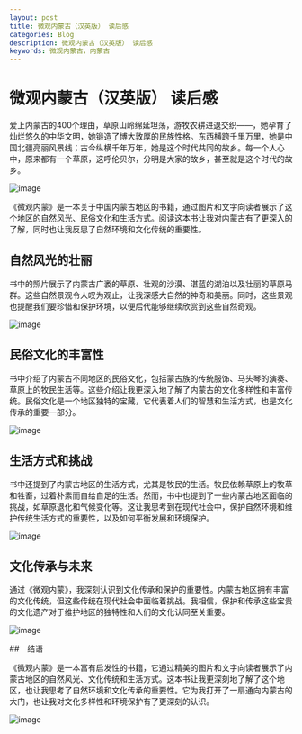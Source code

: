 ```yaml
---
layout: post
title: 微观内蒙古（汉英版） 读后感
categories: Blog
description: 微观内蒙古（汉英版） 读后感
keywords: 微观内蒙古，内蒙古
---
```


# 微观内蒙古（汉英版） 读后感

爱上内蒙古的400个理由，草原山岭绵延坦荡，游牧农耕进退交织——，她孕育了灿烂悠久的中华文明，她锻造了博大敦厚的民族性格。东西横跨千里万里，她是中国北疆亮丽风景线；古今纵横千年万年，她是这个时代共同的故乡。每一个人心中，原来都有一个草原，这呼伦贝尔，分明是大家的故乡，甚至就是这个时代的故乡。

![image](https://github.com/weakchen007/aiwv.github.io/assets/58799395/4c132aee-8b19-4284-ba16-07c5106393f5)

《微观内蒙》是一本关于中国内蒙古地区的书籍，通过图片和文字向读者展示了这个地区的自然风光、民俗文化和生活方式。阅读这本书让我对内蒙古有了更深入的了解，同时也让我反思了自然环境和文化传统的重要性。

## 自然风光的壮丽

书中的照片展示了内蒙古广袤的草原、壮观的沙漠、湛蓝的湖泊以及壮丽的草原马群。这些自然景观令人叹为观止，让我深感大自然的神奇和美丽。同时，这些景观也提醒我们要珍惜和保护环境，以便后代能够继续欣赏到这些自然奇观。

![image](https://github.com/weakchen007/aiwv.github.io/assets/58799395/5b6ef8da-d5c0-4257-8d42-4f7f6d571d69)

## 民俗文化的丰富性

书中介绍了内蒙古不同地区的民俗文化，包括蒙古族的传统服饰、马头琴的演奏、草原上的牧民生活等。这些介绍让我更深入地了解了内蒙古的文化多样性和丰富传统。民俗文化是一个地区独特的宝藏，它代表着人们的智慧和生活方式，也是文化传承的重要一部分。

![image](https://github.com/weakchen007/aiwv.github.io/assets/58799395/2641af84-93ec-4b66-8b95-54184c40e1b1)

## 生活方式和挑战

书中还提到了内蒙古地区的生活方式，尤其是牧民的生活。牧民依赖草原上的牧草和牲畜，过着朴素而自给自足的生活。然而，书中也提到了一些内蒙古地区面临的挑战，如草原退化和气候变化等。这让我思考到在现代社会中，保护自然环境和维护传统生活方式的重要性，以及如何平衡发展和环境保护。

![image](https://github.com/weakchen007/aiwv.github.io/assets/58799395/1e7197f6-6cba-4204-8487-991e3eaee8d0)

## 文化传承与未来

通过《微观内蒙》，我深刻认识到文化传承和保护的重要性。内蒙古地区拥有丰富的文化传统，但这些传统在现代社会中面临着挑战。我相信，保护和传承这些宝贵的文化遗产对于维护地区的独特性和人们的文化认同至关重要。

![image](https://github.com/weakchen007/aiwv.github.io/assets/58799395/c6708cb5-405a-4dec-89fa-be6b7b3dce06)

##　结语

《微观内蒙》是一本富有启发性的书籍，它通过精美的图片和文字向读者展示了内蒙古地区的自然风光、文化传统和生活方式。这本书让我更深刻地了解了这个地区，也让我思考了自然环境和文化传承的重要性。它为我打开了一扇通向内蒙古的大门，也让我对文化多样性和环境保护有了更深刻的认识。

![image](https://github.com/weakchen007/aiwv.github.io/assets/58799395/c6be1ea0-3f1c-4736-aa7c-c73007b88868)

